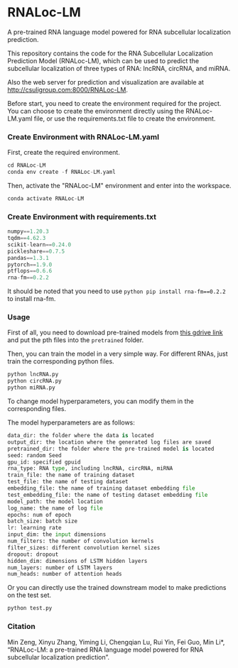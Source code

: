 # RNALoc-LM
A pre-trained RNA language model powered for RNA subcellular localization prediction.

This repository contains the code for the RNA Subcellular Localization Prediction Model (RNALoc-LM), which can be used to predict the subcellular localization of three types of RNA: lncRNA, circRNA, and miRNA. 

Also the web server for prediction and visualization are available at http://csuligroup.com:8000/RNALoc-LM.

Before start, you need to create the environment required for the project. You can choose to create the environment directly using the RNALoc-LM.yaml file, or use the requirements.txt file to create the environment.

### Create Environment with RNALoc-LM.yaml

First, create the required environment.

```python
cd RNALoc-LM
conda env create -f RNALoc-LM.yaml
```

Then, activate the "RNALoc-LM" environment and enter into the workspace.

```python
conda activate RNALoc-LM
```

### Create Environment with requirements.txt

```python
numpy==1.20.3
tqdm==4.62.3
scikit-learn==0.24.0
pickleshare==0.7.5
pandas==1.3.1
pytorch==1.9.0
ptflops==0.6.6
rna-fm==0.2.2
```
It should be noted that you need to use ```python pip install rna-fm==0.2.2``` to install rna-fm.

### Usage

First of all, you need to download pre-trained models from [this gdrive link](https://drive.google.com/drive/folders/1VGye74GnNXbUMKx6QYYectZrY7G2pQ_J?usp=share_link) and put the pth files into the `pretrained` folder.

Then, you can train the model in a very simple way.
For different RNAs, just train the corresponding python files.

```python
python lncRNA.py
python circRNA.py
python miRNA.py
```

To change model hyperparameters, you can modify them in the corresponding files.

The model hyperparameters are as follows:

```python
data_dir: the folder where the data is located
output_dir: the location where the generated log files are saved
pretrained_dir: the folder where the pre-trained model is located
seed: random Seed
gpu_id: specified gpuid
rna_type: RNA type, including lncRNA, circRNA, miRNA
train_file: the name of training dataset
test_file: the name of testing dataset
embedding_file: the name of training dataset embedding file
test_embedding_file: the name of testing dataset embedding file
model_path: the model location
log_name: the name of log file
epochs: num of epoch
batch_size: batch size
lr: learning rate
input_dim: the input dimensions
num_filters: the number of convolution kernels
filter_sizes: different convolution kernel sizes
dropout: dropout
hidden_dim: dimensions of LSTM hidden layers
num_layers: number of LSTM layers
num_heads: number of attention heads
```

Or you can directly use the trained downstream model to make predictions on the test set.

```python
python test.py
```

### Citation

Min Zeng, Xinyu Zhang, Yiming Li, Chengqian Lu, Rui Yin, Fei Guo, Min Li*, “RNALoc-LM: a pre-trained RNA language model powered for RNA subcellular localization prediction”.



